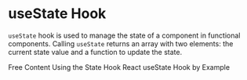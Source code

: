 # useState Hook

`useState` hook is used to manage the state of a component in functional components. Calling `useState` returns an array with two elements: the current state value and a function to update the state.

<ResourceGroupTitle>Free Content</ResourceGroupTitle>
<BadgeLink colorScheme='blue' badgeText='Official Docs' href='https://reactjs.org/docs/hooks-state.html'>Using the State Hook</BadgeLink>
<BadgeLink colorScheme='yellow' badgeText='Read' href='https://www.robinwieruch.de/react-usestate-hook/'>React useState Hook by Example</BadgeLink>
